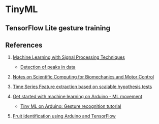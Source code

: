 TinyML
======

TensorFlow Lite gesture training
---------------------------------

References
----------

1. [Machine Learning with Signal Processing Techniques](http://ataspinar.com/2018/04/04/machine-learning-with-signal-processing-techniques/)

   - [Detection of peaks in data](https://github.com/demotu/BMC/blob/master/notebooks/DetectPeaks.ipynb)

2. [Notes on Scientific Computing for Biomechanics and Motor Control](https://github.com/demotu/BMC)

3. [Time Series Feature extraction based on scalable hypothesis tests](https://github.com/blue-yonder/tsfresh)

4. [Get started with machine learning on Arduino - ML movement](https://blog.arduino.cc/2019/10/15/get-started-with-machine-learning-on-arduino/)

   - [Tiny ML on Arduino: Gesture recognition tutorial](https://colab.research.google.com/github/arduino/ArduinoTensorFlowLiteTutorials/blob/master/GestureToEmoji/arduino_tinyml_workshop.ipynb)

5. [Fruit identification using Arduino and TensorFlow](https://blog.arduino.cc/2019/11/07/fruit-identification-using-arduino-and-tensorflow/)
